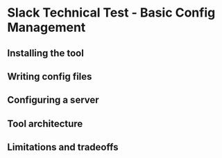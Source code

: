 # Slack Technical Test - Basic Config Management

## Installing the tool

## Writing config files

## Configuring a server

## Tool architecture

## Limitations and tradeoffs
